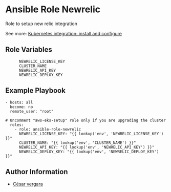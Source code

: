 Ansible Role Newrelic
=========

Role to setup new relic integration

See more: [Kubernetes integration: install and configure](https://docs.newrelic.com/docs/integrations/kubernetes-integration/installation/kubernetes-integration-install-configure/)



Role Variables
--------------

```
      NEWRELIC_LICENSE_KEY
      CLUSTER_NAME
      NEWRELIC_API_KEY
      NEWRELIC_DEPLOY_KEY
```

Example Playbook
----------------


```
- hosts: all
  become: no
  remote_user: "root"

# Uncomment "aws-eks-setup" role only if you are upgrading the cluster
  roles:
    - role: ansible-role-newrelic
      NEWRELIC_LICENSE_KEY: "{{ lookup('env', 'NEWRELIC_LICENSE_KEY') }}"
      CLUSTER_NAME: "{{ lookup('env', 'CLUSTER_NAME') }}"
      NEWRELIC_API_KEY: "{{ lookup('env', 'NEWRELIC_API_KEY') }}"
      NEWRELIC_DEPLOY_KEY: "{{ lookup('env', 'NEWRELIC_DEPLOY_KEY') }}"

```


Author Information
------------------

- [César vergara](mailto:cvergarae@smu.cl)

